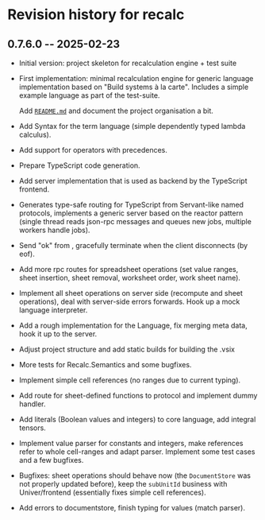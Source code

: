 # Revision history for recalc

## 0.7.6.0 -- 2025-02-23

* Initial version: project skeleton for recalculation engine + test suite
* First implementation: minimal recalculation engine for generic language
  implementation based on "Build systems à la carte". Includes a simple
  example language as part of the test-suite.

  Add [`README.md`](./README.md) and document the project organisation a bit.
* Add Syntax for the term language (simple dependently typed lambda calculus).
* Add support for operators with precedences.
* Prepare TypeScript code generation.
* Add server implementation that is used as backend by the TypeScript frontend.
* Generates type-safe routing for TypeScript from Servant-like named protocols,
  implements a generic server based on the reactor pattern (single thread reads
  json-rpc messages and queues new jobs, multiple workers handle jobs).
* Send "ok" from , gracefully terminate when the client disconnects (by eof).
* Add more rpc routes for spreadsheet operations (set value ranges,
  sheet insertion, sheet removal, worksheet order, work sheet name).
* Implement all sheet operations on server side (recompute and sheet operations),
  deal with server-side errors forwards. Hook up a mock language interpreter.
* Add a rough implementation for the Language, fix merging meta data, hook it
  up to the server.
* Adjust project structure and add static builds for building the .vsix
* More tests for Recalc.Semantics and some bugfixes.
* Implement simple cell references (no ranges due to current typing).
* Add route for sheet-defined functions to protocol and implement dummy handler.
* Add literals (Boolean values and integers) to core language, add integral
  tensors.
* Implement value parser for constants and integers, make references refer to
  whole cell-ranges and adapt parser. Implement some test cases and a few
  bugfixes.
* Bugfixes: sheet operations should behave now (the `DocumentStore` was not
  properly updated before), keep the `subUnitId` business with Univer/frontend
  (essentially fixes simple cell references).
* Add errors to documentstore, finish typing for values (match parser).
